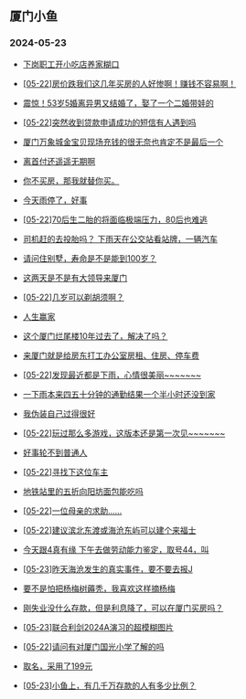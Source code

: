 ## 厦门小鱼 
### 2024-05-23

+ [下岗职工开小吃店养家糊口](http://bbs.xmfish.com/read-htm-tid-18194021.html)

+ [[05-22]房价跌我们这几年买房的人好惨啊！赚钱不容易啊！](http://bbs.xmfish.com/read-htm-tid-18194135.html)

+ [震惊！53岁5婚离异男又结婚了，娶了一个二婚带娃的](http://bbs.xmfish.com/read-htm-tid-18193943.html)

+ [[05-22]突然收到贷款申请成功的短信有人遇到吗](http://bbs.xmfish.com/read-htm-tid-18193955.html)

+ [厦门万象城金宝贝现场充钱的很无奈也肯定不是最后一个](http://bbs.xmfish.com/read-htm-tid-18193914.html)

+ [离首付还遥遥无期啊](http://bbs.xmfish.com/read-htm-tid-18194074.html)

+ [你不买房，那我就替你买。](http://bbs.xmfish.com/read-htm-tid-18194059.html)

+ [今天雨停了，好事](http://bbs.xmfish.com/read-htm-tid-18193920.html)

+ [[05-22]70后生二胎的将面临极端压力，80后也难逃](http://bbs.xmfish.com/read-htm-tid-18194070.html)

+ [司机赶的去投胎吗？
下雨天在公交站看站牌，一辆汽车](http://bbs.xmfish.com/read-htm-tid-18194157.html)

+ [请问住别墅，寿命是不是能到100岁？](http://bbs.xmfish.com/read-htm-tid-18194030.html)

+ [这两天是不是有大领导来厦门](http://bbs.xmfish.com/read-htm-tid-18194031.html)

+ [[05-22]几岁可以剃胡须啊？](http://bbs.xmfish.com/read-htm-tid-18194122.html)

+ [人生赢家](http://bbs.xmfish.com/read-htm-tid-18194087.html)

+ [这个厦门烂尾楼10年过去了，解决了吗？](http://bbs.xmfish.com/read-htm-tid-18194268.html)

+ [来厦门就是给房东打工办公室房租、住房、停车费](http://bbs.xmfish.com/read-htm-tid-18194243.html)

+ [[05-22]发现最近都是下雨，心情很美丽~~~~~~~](http://bbs.xmfish.com/read-htm-tid-18194046.html)

+ [一下雨本来四五十分钟的通勤结果一个半小时还没到家](http://bbs.xmfish.com/read-htm-tid-18194265.html)

+ [我伪装自己过得很好](http://bbs.xmfish.com/read-htm-tid-18194283.html)

+ [[05-22]玩过那么多游戏，这版本还是第一次见~~~~~~~](http://bbs.xmfish.com/read-htm-tid-18194148.html)

+ [好事轮不到普通人](http://bbs.xmfish.com/read-htm-tid-18194112.html)

+ [[05-22]寻找下这位车主](http://bbs.xmfish.com/read-htm-tid-18194296.html)

+ [地铁站里的五折向阳坊面包能吃吗](http://bbs.xmfish.com/read-htm-tid-18194384.html)

+ [[05-22]一位母亲的求助……](http://bbs.xmfish.com/read-htm-tid-18194392.html)

+ [[05-22]建议滨北东渡或海沧东屿可以建个来福士](http://bbs.xmfish.com/read-htm-tid-18194399.html)

+ [今天跟4真有缘
下午去做劳动能力鉴定，取号44，叫](http://bbs.xmfish.com/read-htm-tid-18194207.html)

+ [[05-23]昨天海沧发生的真实事件，要不要去报J](http://bbs.xmfish.com/read-htm-tid-18194537.html)

+ [要不是怕把杨梅树薅秃，我喜欢这样摘杨梅](http://bbs.xmfish.com/read-htm-tid-18194244.html)

+ [刚失业没什么存款，但是利息降了，可以在厦门买房吗？](http://bbs.xmfish.com/read-htm-tid-18194413.html)

+ [[05-23]联合利剑2024A演习的超模糊图片](http://bbs.xmfish.com/read-htm-tid-18194500.html)

+ [[05-22]请问有对厦门国光小学了解的吗](http://bbs.xmfish.com/read-htm-tid-18194356.html)

+ [取名，采用了199元](http://bbs.xmfish.com/read-htm-tid-18194566.html)

+ [[05-23]小鱼上，有几千万存款的人有多少比例？](http://bbs.xmfish.com/read-htm-tid-18194485.html)

